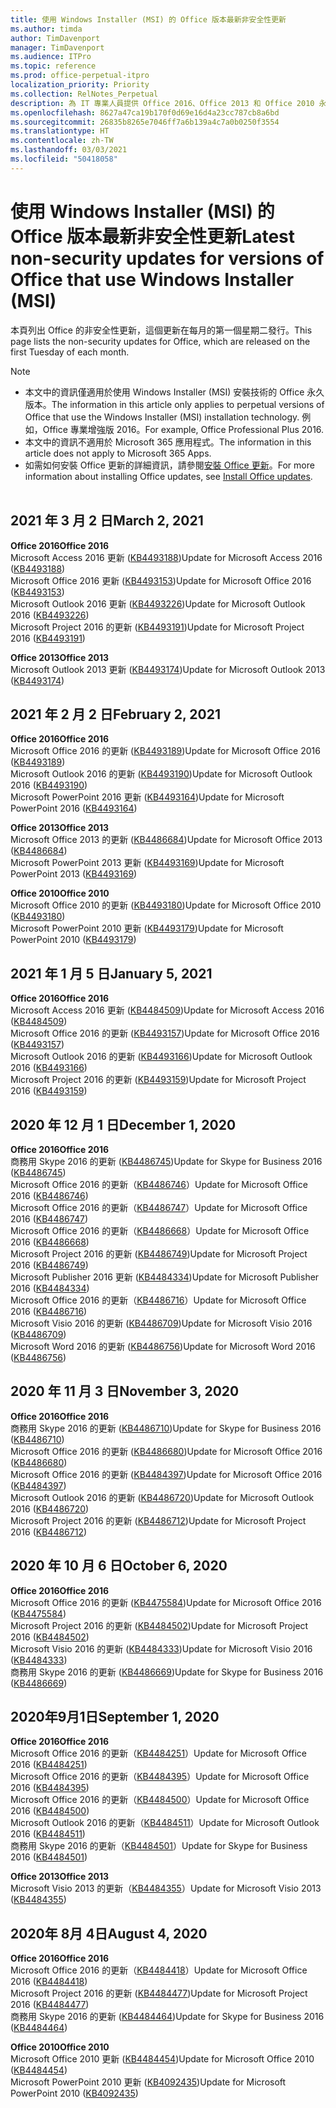 ```yaml
---
title: 使用 Windows Installer (MSI) 的 Office 版本最新非安全性更新
ms.author: timda
author: TimDavenport
manager: TimDavenport
ms.audience: ITPro
ms.topic: reference
ms.prod: office-perpetual-itpro
localization_priority: Priority
ms.collection: RelNotes_Perpetual
description: 為 IT 專業人員提供 Office 2016、Office 2013 和 Office 2010 永久版本的最新非安全性更新資訊連結
ms.openlocfilehash: 8627a47ca19b170f0d69e16d4a23cc787cb8a6bd
ms.sourcegitcommit: 26835b8265e7046ff7a6b139a4c7a0b0250f3554
ms.translationtype: HT
ms.contentlocale: zh-TW
ms.lasthandoff: 03/03/2021
ms.locfileid: "50418058"
---
```

# <a name="latest-non-security-updates-for-versions-of-office-that-use-windows-installer-msi"></a><span data-ttu-id="45ab1-103">使用 Windows Installer (MSI) 的 Office 版本最新非安全性更新</span><span class="sxs-lookup"><span data-stu-id="45ab1-103">Latest non-security updates for versions of Office that use Windows Installer (MSI)</span></span>

<span data-ttu-id="45ab1-104">本頁列出 Office 的非安全性更新，這個更新在每月的第一個星期二發行。</span><span class="sxs-lookup"><span data-stu-id="45ab1-104">This page lists the non-security updates for Office, which are released on the first Tuesday of each month.</span></span>

> [!NOTE]
> - <span data-ttu-id="45ab1-105">本文中的資訊僅適用於使用 Windows Installer (MSI) 安裝技術的 Office 永久版本。</span><span class="sxs-lookup"><span data-stu-id="45ab1-105">The information in this article only applies to perpetual versions of Office that use the Windows Installer (MSI) installation technology.</span></span> <span data-ttu-id="45ab1-106">例如，Office 專業增強版 2016。</span><span class="sxs-lookup"><span data-stu-id="45ab1-106">For example, Office Professional Plus 2016.</span></span>
> - <span data-ttu-id="45ab1-107">本文中的資訊不適用於 Microsoft 365 應用程式。</span><span class="sxs-lookup"><span data-stu-id="45ab1-107">The information in this article does not apply to Microsoft 365 Apps.</span></span>
> - <span data-ttu-id="45ab1-108">如需如何安裝 Office 更新的詳細資訊，請參閱[安裝 Office 更新](https://support.office.com/article/2ab296f3-7f03-43a2-8e50-46de917611c5)。</span><span class="sxs-lookup"><span data-stu-id="45ab1-108">For more information about installing Office updates, see [Install Office updates](https://support.office.com/article/2ab296f3-7f03-43a2-8e50-46de917611c5).</span></span>
<br/><br/>

## <a name="march-2-2021"></a><span data-ttu-id="45ab1-109">2021 年 3 月 2 日</span><span class="sxs-lookup"><span data-stu-id="45ab1-109">March 2, 2021</span></span>
<span data-ttu-id="45ab1-110">**Office 2016**</span><span class="sxs-lookup"><span data-stu-id="45ab1-110">**Office 2016**</span></span><br/>
<span data-ttu-id="45ab1-111">Microsoft Access 2016 更新 ([KB4493188](https://support.microsoft.com/help/4493188))</span><span class="sxs-lookup"><span data-stu-id="45ab1-111">Update for Microsoft Access 2016 ([KB4493188](https://support.microsoft.com/help/4493188))</span></span> </br> <span data-ttu-id="45ab1-112">Microsoft Office 2016 更新 ([KB4493153](https://support.microsoft.com/help/4493153))</span><span class="sxs-lookup"><span data-stu-id="45ab1-112">Update for Microsoft Office 2016 ([KB4493153](https://support.microsoft.com/help/4493153))</span></span> </br> <span data-ttu-id="45ab1-113">Microsoft Outlook 2016 更新 ([KB4493226](https://support.microsoft.com/help/4493226))</span><span class="sxs-lookup"><span data-stu-id="45ab1-113">Update for Microsoft Outlook 2016 ([KB4493226](https://support.microsoft.com/help/4493226))</span></span> </br> <span data-ttu-id="45ab1-114">Microsoft Project 2016 的更新 ([KB4493191](https://support.microsoft.com/help/4493191))</span><span class="sxs-lookup"><span data-stu-id="45ab1-114">Update for Microsoft Project 2016 ([KB4493191](https://support.microsoft.com/help/4493191))</span></span> </br> 


<span data-ttu-id="45ab1-115">**Office 2013**</span><span class="sxs-lookup"><span data-stu-id="45ab1-115">**Office 2013**</span></span><br/>
<span data-ttu-id="45ab1-116">Microsoft Outlook 2013 更新 ([KB4493174](https://support.microsoft.com/help/4493174))</span><span class="sxs-lookup"><span data-stu-id="45ab1-116">Update for Microsoft Outlook 2013 ([KB4493174](https://support.microsoft.com/help/4493174))</span></span> </br> 


## <a name="february-2-2021"></a><span data-ttu-id="45ab1-117">2021 年 2 月 2 日</span><span class="sxs-lookup"><span data-stu-id="45ab1-117">February 2, 2021</span></span>
<span data-ttu-id="45ab1-118">**Office 2016**</span><span class="sxs-lookup"><span data-stu-id="45ab1-118">**Office 2016**</span></span><br/>
<span data-ttu-id="45ab1-119">Microsoft Office 2016 的更新 ([KB4493189](https://support.microsoft.com/help/4493189))</span><span class="sxs-lookup"><span data-stu-id="45ab1-119">Update for Microsoft Office 2016 ([KB4493189](https://support.microsoft.com/help/4493189))</span></span> </br> <span data-ttu-id="45ab1-120">Microsoft Outlook 2016 的更新 ([KB4493190](https://support.microsoft.com/help/4493190))</span><span class="sxs-lookup"><span data-stu-id="45ab1-120">Update for Microsoft Outlook 2016 ([KB4493190](https://support.microsoft.com/help/4493190))</span></span> </br> <span data-ttu-id="45ab1-121">Microsoft PowerPoint 2016 更新 ([KB4493164](https://support.microsoft.com/help/4493164))</span><span class="sxs-lookup"><span data-stu-id="45ab1-121">Update for Microsoft PowerPoint 2016 ([KB4493164](https://support.microsoft.com/help/4493164))</span></span> </br> 

<span data-ttu-id="45ab1-122">**Office 2013**</span><span class="sxs-lookup"><span data-stu-id="45ab1-122">**Office 2013**</span></span><br/>
<span data-ttu-id="45ab1-123">Microsoft Office 2013 的更新 ([KB4486684](https://support.microsoft.com/help/4486684))</span><span class="sxs-lookup"><span data-stu-id="45ab1-123">Update for Microsoft Office 2013 ([KB4486684](https://support.microsoft.com/help/4486684))</span></span> </br>
<span data-ttu-id="45ab1-124">Microsoft PowerPoint 2013 更新 ([KB4493169](https://support.microsoft.com/help/4493169))</span><span class="sxs-lookup"><span data-stu-id="45ab1-124">Update for Microsoft PowerPoint 2013 ([KB4493169](https://support.microsoft.com/help/4493169))</span></span> </br>

<span data-ttu-id="45ab1-125">**Office 2010**</span><span class="sxs-lookup"><span data-stu-id="45ab1-125">**Office 2010**</span></span><br/>
<span data-ttu-id="45ab1-126">Microsoft Office 2010 的更新 ([KB4493180](https://support.microsoft.com/help/4493180))</span><span class="sxs-lookup"><span data-stu-id="45ab1-126">Update for Microsoft Office 2010 ([KB4493180](https://support.microsoft.com/help/4493180))</span></span> </br>
<span data-ttu-id="45ab1-127">Microsoft PowerPoint 2010 更新 ([KB4493179](https://support.microsoft.com/help/4493179))</span><span class="sxs-lookup"><span data-stu-id="45ab1-127">Update for Microsoft PowerPoint 2010 ([KB4493179](https://support.microsoft.com/help/4493179))</span></span></br>


## <a name="january-5-2021"></a><span data-ttu-id="45ab1-128">2021 年 1 月 5 日</span><span class="sxs-lookup"><span data-stu-id="45ab1-128">January 5, 2021</span></span>
<span data-ttu-id="45ab1-129">**Office 2016**</span><span class="sxs-lookup"><span data-stu-id="45ab1-129">**Office 2016**</span></span></br>
<span data-ttu-id="45ab1-130">Microsoft Access 2016 更新 ([KB4484509](https://support.microsoft.com/help/4484509))</span><span class="sxs-lookup"><span data-stu-id="45ab1-130">Update for Microsoft Access 2016 ([KB4484509](https://support.microsoft.com/help/4484509))</span></span> </br>
<span data-ttu-id="45ab1-131">Microsoft Office 2016 的更新 ([KB4493157](https://support.microsoft.com/help/4493157))</span><span class="sxs-lookup"><span data-stu-id="45ab1-131">Update for Microsoft Office 2016 ([KB4493157](https://support.microsoft.com/help/4493157))</span></span> </br>
<span data-ttu-id="45ab1-132">Microsoft Outlook 2016 的更新 ([KB4493166](https://support.microsoft.com/help/4493166))</span><span class="sxs-lookup"><span data-stu-id="45ab1-132">Update for Microsoft Outlook 2016 ([KB4493166](https://support.microsoft.com/help/4493166))</span></span> </br>
<span data-ttu-id="45ab1-133">Microsoft Project 2016 的更新 ([KB4493159](https://support.microsoft.com/help/4493159))</span><span class="sxs-lookup"><span data-stu-id="45ab1-133">Update for Microsoft Project 2016 ([KB4493159](https://support.microsoft.com/help/4493159))</span></span> </br>


## <a name="december-1-2020"></a><span data-ttu-id="45ab1-134">2020 年 12 月 1 日</span><span class="sxs-lookup"><span data-stu-id="45ab1-134">December 1, 2020</span></span>
<span data-ttu-id="45ab1-135">**Office 2016**</span><span class="sxs-lookup"><span data-stu-id="45ab1-135">**Office 2016**</span></span><br/>
<span data-ttu-id="45ab1-136">商務用 Skype 2016 的更新 ([KB4486745](https://support.microsoft.com/help/4486745))</span><span class="sxs-lookup"><span data-stu-id="45ab1-136">Update for Skype for Business 2016 ([KB4486745](https://support.microsoft.com/help/4486745))</span></span> <br/>
<span data-ttu-id="45ab1-137">Microsoft Office 2016 的更新（[KB4486746](https://support.microsoft.com/help/4486746)）</span><span class="sxs-lookup"><span data-stu-id="45ab1-137">Update for Microsoft Office 2016 ([KB4486746](https://support.microsoft.com/help/4486746))</span></span> <br/> <span data-ttu-id="45ab1-138">Microsoft Office 2016 的更新（[KB4486747](https://support.microsoft.com/help/4486747)）</span><span class="sxs-lookup"><span data-stu-id="45ab1-138">Update for Microsoft Office 2016 ([KB4486747](https://support.microsoft.com/help/4486747))</span></span> <br/> <span data-ttu-id="45ab1-139">Microsoft Office 2016 的更新（[KB4486668](https://support.microsoft.com/help/4486668)）</span><span class="sxs-lookup"><span data-stu-id="45ab1-139">Update for Microsoft Office 2016 ([KB4486668](https://support.microsoft.com/help/4486668))</span></span> <br/>
<span data-ttu-id="45ab1-140">Microsoft Project 2016 的更新 ([KB4486749](https://support.microsoft.com/help/4486749))</span><span class="sxs-lookup"><span data-stu-id="45ab1-140">Update for Microsoft Project 2016 ([KB4486749](https://support.microsoft.com/help/4486749))</span></span> <br/> <span data-ttu-id="45ab1-141">Microsoft Publisher 2016 更新 ([KB4484334](https://support.microsoft.com/help/4484334))</span><span class="sxs-lookup"><span data-stu-id="45ab1-141">Update for Microsoft Publisher 2016 ([KB4484334](https://support.microsoft.com/help/4484334))</span></span> <br/> <span data-ttu-id="45ab1-142">Microsoft Office 2016 的更新（[KB4486716](https://support.microsoft.com/help/4486716)）</span><span class="sxs-lookup"><span data-stu-id="45ab1-142">Update for Microsoft Office 2016 ([KB4486716](https://support.microsoft.com/help/4486716))</span></span> <br/> <span data-ttu-id="45ab1-143">Microsoft Visio 2016 的更新 ([KB4486709](https://support.microsoft.com/help/4486709))</span><span class="sxs-lookup"><span data-stu-id="45ab1-143">Update for Microsoft Visio 2016 ([KB4486709](https://support.microsoft.com/help/4486709))</span></span> <br/>
<span data-ttu-id="45ab1-144">Microsoft Word 2016 的更新 ([KB4486756](https://support.microsoft.com/help/4486756))</span><span class="sxs-lookup"><span data-stu-id="45ab1-144">Update for Microsoft Word 2016 ([KB4486756](https://support.microsoft.com/help/4486756))</span></span> <br/> 


## <a name="november-3-2020"></a><span data-ttu-id="45ab1-145">2020 年 11 月 3 日</span><span class="sxs-lookup"><span data-stu-id="45ab1-145">November 3, 2020</span></span>
<span data-ttu-id="45ab1-146">**Office 2016**</span><span class="sxs-lookup"><span data-stu-id="45ab1-146">**Office 2016**</span></span><br/>
<span data-ttu-id="45ab1-147">商務用 Skype 2016 的更新 ([KB4486710](https://support.microsoft.com/help/4486710))</span><span class="sxs-lookup"><span data-stu-id="45ab1-147">Update for Skype for Business 2016 ([KB4486710](https://support.microsoft.com/help/4486710))</span></span> <br/>
<span data-ttu-id="45ab1-148">Microsoft Office 2016 的更新 ([KB4486680](https://support.microsoft.com/help/4486680))</span><span class="sxs-lookup"><span data-stu-id="45ab1-148">Update for Microsoft Office 2016 ([KB4486680](https://support.microsoft.com/help/4486680))</span></span> <br/>
<span data-ttu-id="45ab1-149">Microsoft Office 2016 的更新 ([KB4484397](https://support.microsoft.com/help/4484397))</span><span class="sxs-lookup"><span data-stu-id="45ab1-149">Update for Microsoft Office 2016 ([KB4484397](https://support.microsoft.com/help/4484397))</span></span> <br/>
<span data-ttu-id="45ab1-150">Microsoft Outlook 2016 的更新 ([KB4486720](https://support.microsoft.com/help/4486720))</span><span class="sxs-lookup"><span data-stu-id="45ab1-150">Update for Microsoft Outlook 2016 ([KB4486720](https://support.microsoft.com/help/4486720))</span></span> <br/>
<span data-ttu-id="45ab1-151">Microsoft Project 2016 的更新 ([KB4486712](https://support.microsoft.com/help/4486712))</span><span class="sxs-lookup"><span data-stu-id="45ab1-151">Update for Microsoft Project 2016 ([KB4486712](https://support.microsoft.com/help/4486712))</span></span> <br/>


## <a name="october-6-2020"></a><span data-ttu-id="45ab1-152">2020 年 10 月 6 日</span><span class="sxs-lookup"><span data-stu-id="45ab1-152">October 6, 2020</span></span>
<span data-ttu-id="45ab1-153">**Office 2016**</span><span class="sxs-lookup"><span data-stu-id="45ab1-153">**Office 2016**</span></span><br/>
<span data-ttu-id="45ab1-154">Microsoft Office 2016 的更新 ([KB4475584](https://support.microsoft.com/help/4475584))</span><span class="sxs-lookup"><span data-stu-id="45ab1-154">Update for Microsoft Office 2016 ([KB4475584](https://support.microsoft.com/help/4475584))</span></span><br/>
<span data-ttu-id="45ab1-155">Microsoft Project 2016 的更新 ([KB4484502](https://support.microsoft.com/help/4484502))</span><span class="sxs-lookup"><span data-stu-id="45ab1-155">Update for Microsoft Project 2016 ([KB4484502](https://support.microsoft.com/help/4484502))</span></span><br/>
<span data-ttu-id="45ab1-156">Microsoft Visio 2016 的更新 ([KB4484333](https://support.microsoft.com/help/4484333))</span><span class="sxs-lookup"><span data-stu-id="45ab1-156">Update for Microsoft Visio 2016 ([KB4484333](https://support.microsoft.com/help/4484333))</span></span><br/>
<span data-ttu-id="45ab1-157">商務用 Skype 2016 的更新 ([KB4486669](https://support.microsoft.com/help/4486669))</span><span class="sxs-lookup"><span data-stu-id="45ab1-157">Update for Skype for Business 2016 ([KB4486669](https://support.microsoft.com/help/4486669))</span></span><br/> 

## <a name="september-1-2020"></a><span data-ttu-id="45ab1-158">2020年9月1日</span><span class="sxs-lookup"><span data-stu-id="45ab1-158">September 1, 2020</span></span>
<span data-ttu-id="45ab1-159">**Office 2016**</span><span class="sxs-lookup"><span data-stu-id="45ab1-159">**Office 2016**</span></span><br/>
<span data-ttu-id="45ab1-160">Microsoft Office 2016 的更新（[KB4484251](https://support.microsoft.com/help/4484251)）</span><span class="sxs-lookup"><span data-stu-id="45ab1-160">Update for Microsoft Office 2016 ([KB4484251](https://support.microsoft.com/help/4484251))</span></span><br/>
<span data-ttu-id="45ab1-161">Microsoft Office 2016 的更新（[KB4484395](https://support.microsoft.com/help/4484395)）</span><span class="sxs-lookup"><span data-stu-id="45ab1-161">Update for Microsoft Office 2016 ([KB4484395](https://support.microsoft.com/help/4484395))</span></span><br/> <span data-ttu-id="45ab1-162">Microsoft Office 2016 的更新（[KB4484500](https://support.microsoft.com/help/4484500)）</span><span class="sxs-lookup"><span data-stu-id="45ab1-162">Update for Microsoft Office 2016 ([KB4484500](https://support.microsoft.com/help/4484500))</span></span> <br/>
<span data-ttu-id="45ab1-163">Microsoft Outlook 2016 的更新（[KB4484511](https://support.microsoft.com/help/4484511)）</span><span class="sxs-lookup"><span data-stu-id="45ab1-163">Update for Microsoft Outlook 2016 ([KB4484511](https://support.microsoft.com/help/4484511))</span></span> <br/>
<span data-ttu-id="45ab1-164">商務用 Skype 2016 的更新（[KB4484501](https://support.microsoft.com/help/4484501)）</span><span class="sxs-lookup"><span data-stu-id="45ab1-164">Update for Skype for Business 2016 ([KB4484501](https://support.microsoft.com/help/4484501))</span></span> <br/>

<span data-ttu-id="45ab1-165">**Office 2013**</span><span class="sxs-lookup"><span data-stu-id="45ab1-165">**Office 2013**</span></span><br/>
<span data-ttu-id="45ab1-166">Microsoft Visio 2013 的更新（[KB4484355](https://support.microsoft.com/help/4484355)）</span><span class="sxs-lookup"><span data-stu-id="45ab1-166">Update for Microsoft Visio 2013 ([KB4484355](https://support.microsoft.com/help/4484355))</span></span><br/>

## <a name="august-4-2020"></a><span data-ttu-id="45ab1-167">2020年 8月 4日</span><span class="sxs-lookup"><span data-stu-id="45ab1-167">August 4, 2020</span></span>

<span data-ttu-id="45ab1-168">**Office 2016**</span><span class="sxs-lookup"><span data-stu-id="45ab1-168">**Office 2016**</span></span><br/>
<span data-ttu-id="45ab1-169">Microsoft Office 2016 的更新（[KB4484418](https://support.microsoft.com/help/4484418)）</span><span class="sxs-lookup"><span data-stu-id="45ab1-169">Update for Microsoft Office 2016 ([KB4484418](https://support.microsoft.com/help/4484418))</span></span><br/> <span data-ttu-id="45ab1-170">Microsoft Project 2016 的更新 ([KB4484477](https://support.microsoft.com/help/4484477))</span><span class="sxs-lookup"><span data-stu-id="45ab1-170">Update for Microsoft Project 2016 ([KB4484477](https://support.microsoft.com/help/4484477))</span></span><br/>
<span data-ttu-id="45ab1-171">商務用 Skype 2016 的更新 ([KB4484464](https://support.microsoft.com/help/4484464))</span><span class="sxs-lookup"><span data-stu-id="45ab1-171">Update for Skype for Business 2016 ([KB4484464](https://support.microsoft.com/help/4484464))</span></span><br/> 

<span data-ttu-id="45ab1-172">**Office 2010**</span><span class="sxs-lookup"><span data-stu-id="45ab1-172">**Office 2010**</span></span><br/>
<span data-ttu-id="45ab1-173">Microsoft Office 2010 更新 ([KB4484454](https://support.microsoft.com/help/4484454))</span><span class="sxs-lookup"><span data-stu-id="45ab1-173">Update for Microsoft Office 2010 ([KB4484454](https://support.microsoft.com/help/4484454))</span></span><br/> <span data-ttu-id="45ab1-174">Microsoft PowerPoint 2010 更新 ([KB4092435](https://support.microsoft.com/help/4092435))</span><span class="sxs-lookup"><span data-stu-id="45ab1-174">Update for Microsoft PowerPoint 2010 ([KB4092435](https://support.microsoft.com/help/4092435))</span></span><br/> 

</br>